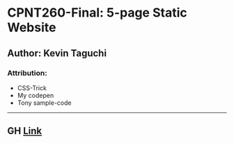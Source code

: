 # CPNT260-Final: 5-page Static Website

## Author: Kevin Taguchi

### Attribution: 

- CSS-Trick
- My codepen
- Tony sample-code
----
## GH [Link](https://kevin-234.github.io/cpnt260-final/)